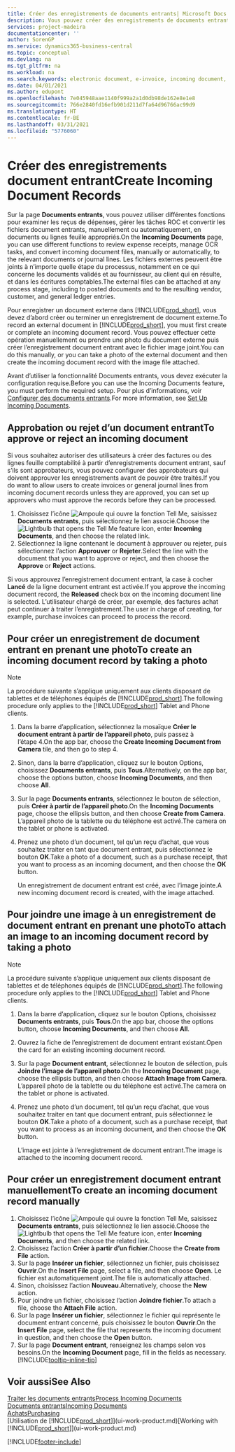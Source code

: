 ```yaml
---
title: Créer des enregistrements de documents entrants| Microsoft Docs
description: Vous pouvez créer des enregistrements de documents entrants, tels que des factures électroniques, et gérer des tâches OCR, du commerce électronique, et de l’échange de documents.
services: project-madeira
documentationcenter: ''
author: SorenGP
ms.service: dynamics365-business-central
ms.topic: conceptual
ms.devlang: na
ms.tgt_pltfrm: na
ms.workload: na
ms.search.keywords: electronic document, e-invoice, incoming document, OCR, ecommerce, document exchange, import invoice
ms.date: 04/01/2021
ms.author: edupont
ms.openlocfilehash: 7e045948aae1140f999a2a1d0db98de162e8e1e8
ms.sourcegitcommit: 766e2840fd16efb901d211d7fa64d96766ac99d9
ms.translationtype: HT
ms.contentlocale: fr-BE
ms.lasthandoff: 03/31/2021
ms.locfileid: "5776060"
---
```

# <a name="create-incoming-document-records"></a><span data-ttu-id="48f7c-103">Créer des enregistrements document entrant</span><span class="sxs-lookup"><span data-stu-id="48f7c-103">Create Incoming Document Records</span></span>
<span data-ttu-id="48f7c-104">Sur la page **Documents entrants**, vous pouvez utiliser différentes fonctions pour examiner les reçus de dépenses, gérer les tâches ROC et convertir les fichiers document entrants, manuellement ou automatiquement, en documents ou lignes feuille appropriés.</span><span class="sxs-lookup"><span data-stu-id="48f7c-104">On the **Incoming Documents** page, you can use different functions to review expense receipts, manage OCR tasks, and convert incoming document files, manually or automatically, to the relevant documents or journal lines.</span></span> <span data-ttu-id="48f7c-105">Les fichiers externes peuvent être joints à n’importe quelle étape du processus, notamment en ce qui concerne les documents validés et au fournisseur, au client qui en résulte, et dans les écritures comptables.</span><span class="sxs-lookup"><span data-stu-id="48f7c-105">The external files can be attached at any process stage, including to posted documents and to the resulting vendor, customer, and general ledger entries.</span></span>

<span data-ttu-id="48f7c-106">Pour enregistrer un document externe dans [!INCLUDE[prod_short](includes/prod_short.md)], vous devez d’abord créer ou terminer un enregistrement de document externe.</span><span class="sxs-lookup"><span data-stu-id="48f7c-106">To record an external document in [!INCLUDE[prod_short](includes/prod_short.md)], you must first create or complete an incoming document record.</span></span> <span data-ttu-id="48f7c-107">Vous pouvez effectuer cette opération manuellement ou prendre une photo du document externe puis créer l’enregistrement document entrant avec le fichier image joint.</span><span class="sxs-lookup"><span data-stu-id="48f7c-107">You can do this manually, or you can take a photo of the external document and then create the incoming document record with the image file attached.</span></span>

<span data-ttu-id="48f7c-108">Avant d’utiliser la fonctionnalité Documents entrants, vous devez exécuter la configuration requise.</span><span class="sxs-lookup"><span data-stu-id="48f7c-108">Before you can use the Incoming Documents feature, you must perform the required setup.</span></span> <span data-ttu-id="48f7c-109">Pour plus d’informations, voir [Configurer des documents entrants](across-how-setup-income-documents.md).</span><span class="sxs-lookup"><span data-stu-id="48f7c-109">For more information, see [Set Up Incoming Documents](across-how-setup-income-documents.md).</span></span>

## <a name="to-approve-or-reject-an-incoming-document"></a><span data-ttu-id="48f7c-110">Approbation ou rejet d’un document entrant</span><span class="sxs-lookup"><span data-stu-id="48f7c-110">To approve or reject an incoming document</span></span>
<span data-ttu-id="48f7c-111">Si vous souhaitez autoriser des utilisateurs à créer des factures ou des lignes feuille comptabilité à partir d’enregistrements document entrant, sauf s’ils sont approbateurs, vous pouvez configurer des approbateurs qui doivent approuver les enregistrements avant de pouvoir être traités.</span><span class="sxs-lookup"><span data-stu-id="48f7c-111">If you do want to allow users to create invoices or general journal lines from incoming document records unless they are approved, you can set up approvers who must approve the records before they can be processed.</span></span>

1. <span data-ttu-id="48f7c-112">Choisissez l’icône ![Ampoule qui ouvre la fonction Tell Me](media/ui-search/search_small.png "Dites-moi ce que vous voulez faire"), saisissez **Documents entrants**, puis sélectionnez le lien associé.</span><span class="sxs-lookup"><span data-stu-id="48f7c-112">Choose the ![Lightbulb that opens the Tell Me feature](media/ui-search/search_small.png "Tell me what you want to do") icon, enter **Incoming Documents**, and then choose the related link.</span></span>
2. <span data-ttu-id="48f7c-113">Sélectionnez la ligne contenant le document à approuver ou rejeter, puis sélectionnez l’action **Approuver** or **Rejeter**.</span><span class="sxs-lookup"><span data-stu-id="48f7c-113">Select the line with the document that you want to approve or reject, and then choose the **Approve** or **Reject** actions.</span></span>

<span data-ttu-id="48f7c-114">Si vous approuvez l’enregistrement document entrant, la case à cocher **Lancé** de la ligne document entrant est activée.</span><span class="sxs-lookup"><span data-stu-id="48f7c-114">If you approve the incoming document record, the **Released** check box on the incoming document line is selected.</span></span> <span data-ttu-id="48f7c-115">L’utilisateur chargé de créer, par exemple, des factures achat peut continuer à traiter l’enregistrement.</span><span class="sxs-lookup"><span data-stu-id="48f7c-115">The user in charge of creating, for example, purchase invoices can proceed to process the record.</span></span>

## <a name="to-create-an-incoming-document-record-by-taking-a-photo"></a><span data-ttu-id="48f7c-116">Pour créer un enregistrement de document entrant en prenant une photo</span><span class="sxs-lookup"><span data-stu-id="48f7c-116">To create an incoming document record by taking a photo</span></span>
> [!NOTE]  
>   <span data-ttu-id="48f7c-117">La procédure suivante s’applique uniquement aux clients disposant de tablettes et de téléphones équipés de [!INCLUDE[prod_short](includes/prod_short.md)].</span><span class="sxs-lookup"><span data-stu-id="48f7c-117">The following procedure only applies to the [!INCLUDE[prod_short](includes/prod_short.md)] Tablet and Phone clients.</span></span>

1. <span data-ttu-id="48f7c-118">Dans la barre d’application, sélectionnez la mosaïque **Créer le document entrant à partir de l’appareil photo**, puis passez à l’étape 4.</span><span class="sxs-lookup"><span data-stu-id="48f7c-118">On the app bar, choose the **Create Incoming Document from Camera** tile, and then go to step 4.</span></span>
2. <span data-ttu-id="48f7c-119">Sinon, dans la barre d’application, cliquez sur le bouton Options, choisissez **Documents entrants**, puis **Tous**.</span><span class="sxs-lookup"><span data-stu-id="48f7c-119">Alternatively, on the app bar, choose the options button, choose **Incoming Documents**, and then choose **All**.</span></span>
3. <span data-ttu-id="48f7c-120">Sur la page **Documents entrants**, sélectionnez le bouton de sélection, puis **Créer à partir de l’appareil photo**.</span><span class="sxs-lookup"><span data-stu-id="48f7c-120">On the **Incoming Documents** page, choose the ellipsis button, and then choose **Create from Camera**.</span></span> <span data-ttu-id="48f7c-121">L’appareil photo de la tablette ou du téléphone est activé.</span><span class="sxs-lookup"><span data-stu-id="48f7c-121">The camera on the tablet or phone is activated.</span></span>
4. <span data-ttu-id="48f7c-122">Prenez une photo d’un document, tel qu’un reçu d’achat, que vous souhaitez traiter en tant que document entrant, puis sélectionnez le bouton **OK**.</span><span class="sxs-lookup"><span data-stu-id="48f7c-122">Take a photo of a document, such as a purchase receipt, that you want to process as an incoming document, and then choose the **OK** button.</span></span>

    <span data-ttu-id="48f7c-123">Un enregistrement de document entrant est créé, avec l’image jointe.</span><span class="sxs-lookup"><span data-stu-id="48f7c-123">A new incoming document record is created, with the image attached.</span></span>

## <a name="to-attach-an-image-to-an-incoming-document-record-by-taking-a-photo"></a><span data-ttu-id="48f7c-124">Pour joindre une image à un enregistrement de document entrant en prenant une photo</span><span class="sxs-lookup"><span data-stu-id="48f7c-124">To attach an image to an incoming document record by taking a photo</span></span>
> [!NOTE]  
>   <span data-ttu-id="48f7c-125">La procédure suivante s’applique uniquement aux clients disposant de tablettes et de téléphones équipés de [!INCLUDE[prod_short](includes/prod_short.md)].</span><span class="sxs-lookup"><span data-stu-id="48f7c-125">The following procedure only applies to the [!INCLUDE[prod_short](includes/prod_short.md)] Tablet and Phone clients.</span></span>

1. <span data-ttu-id="48f7c-126">Dans la barre d’application, cliquez sur le bouton Options, choisissez **Documents entrants**, puis **Tous**.</span><span class="sxs-lookup"><span data-stu-id="48f7c-126">On the app bar, choose the options button, choose **Incoming Documents**, and then choose **All**.</span></span>
2. <span data-ttu-id="48f7c-127">Ouvrez la fiche de l’enregistrement de document entrant existant.</span><span class="sxs-lookup"><span data-stu-id="48f7c-127">Open the card for an existing incoming document record.</span></span>
3. <span data-ttu-id="48f7c-128">Sur la page **Document entrant**, sélectionnez le bouton de sélection, puis **Joindre l’image de l’appareil photo**.</span><span class="sxs-lookup"><span data-stu-id="48f7c-128">On the **Incoming Document** page, choose the ellipsis button, and then choose **Attach Image from Camera**.</span></span> <span data-ttu-id="48f7c-129">L’appareil photo de la tablette ou du téléphone est activé.</span><span class="sxs-lookup"><span data-stu-id="48f7c-129">The camera on the tablet or phone is activated.</span></span>
4. <span data-ttu-id="48f7c-130">Prenez une photo d’un document, tel qu’un reçu d’achat, que vous souhaitez traiter en tant que document entrant, puis sélectionnez le bouton **OK**.</span><span class="sxs-lookup"><span data-stu-id="48f7c-130">Take a photo of a document, such as a purchase receipt, that you want to process as an incoming document, and then choose the **OK** button.</span></span>

    <span data-ttu-id="48f7c-131">L’image est jointe à l’enregistrement de document entrant.</span><span class="sxs-lookup"><span data-stu-id="48f7c-131">The image is attached to the incoming document record.</span></span>

## <a name="to-create-an-incoming-document-record-manually"></a><span data-ttu-id="48f7c-132">Pour créer un enregistrement document entrant manuellement</span><span class="sxs-lookup"><span data-stu-id="48f7c-132">To create an incoming document record manually</span></span>
1. <span data-ttu-id="48f7c-133">Choisissez l’icône ![Ampoule qui ouvre la fonction Tell Me](media/ui-search/search_small.png "Dites-moi ce que vous voulez faire"), saisissez **Documents entrants**, puis sélectionnez le lien associé.</span><span class="sxs-lookup"><span data-stu-id="48f7c-133">Choose the ![Lightbulb that opens the Tell Me feature](media/ui-search/search_small.png "Tell me what you want to do") icon, enter **Incoming Documents**, and then choose the related link.</span></span>
2. <span data-ttu-id="48f7c-134">Choisissez l’action **Créer à partir d’un fichier**.</span><span class="sxs-lookup"><span data-stu-id="48f7c-134">Choose the **Create from File** action.</span></span>  
3. <span data-ttu-id="48f7c-135">Sur la page **Insérer un fichier**, sélectionnez un fichier, puis choisissez **Ouvrir**.</span><span class="sxs-lookup"><span data-stu-id="48f7c-135">On the **Insert File** page, select a file, and then choose **Open**.</span></span> <span data-ttu-id="48f7c-136">Le fichier est automatiquement joint.</span><span class="sxs-lookup"><span data-stu-id="48f7c-136">The file is automatically attached.</span></span>
4. <span data-ttu-id="48f7c-137">Sinon, choisissez l’action **Nouveau**.</span><span class="sxs-lookup"><span data-stu-id="48f7c-137">Alternatively, choose the **New** action.</span></span>
5. <span data-ttu-id="48f7c-138">Pour joindre un fichier, choisissez l’action **Joindre fichier**.</span><span class="sxs-lookup"><span data-stu-id="48f7c-138">To attach a file, choose the **Attach File** action.</span></span>
6. <span data-ttu-id="48f7c-139">Sur la page **Insérer un fichier**, sélectionnez le fichier qui représente le document entrant concerné, puis choisissez le bouton **Ouvrir**.</span><span class="sxs-lookup"><span data-stu-id="48f7c-139">On the **Insert File** page, select the file that represents the incoming document in question, and then choose the **Open** button.</span></span>
7. <span data-ttu-id="48f7c-140">Sur la page **Document entrant**, renseignez les champs selon vos besoins.</span><span class="sxs-lookup"><span data-stu-id="48f7c-140">On the **Incoming Document** page, fill in the fields as necessary.</span></span> [!INCLUDE[tooltip-inline-tip](includes/tooltip-inline-tip_md.md)]

## <a name="see-also"></a><span data-ttu-id="48f7c-141">Voir aussi</span><span class="sxs-lookup"><span data-stu-id="48f7c-141">See Also</span></span>
[<span data-ttu-id="48f7c-142">Traiter les documents entrants</span><span class="sxs-lookup"><span data-stu-id="48f7c-142">Process Incoming Documents</span></span>](across-process-income-documents.md)  
[<span data-ttu-id="48f7c-143">Documents entrants</span><span class="sxs-lookup"><span data-stu-id="48f7c-143">Incoming Documents</span></span>](across-income-documents.md)  
[<span data-ttu-id="48f7c-144">Achats</span><span class="sxs-lookup"><span data-stu-id="48f7c-144">Purchasing</span></span>](purchasing-manage-purchasing.md)  
<span data-ttu-id="48f7c-145">[Utilisation de [!INCLUDE[prod_short](includes/prod_short.md)]](ui-work-product.md)</span><span class="sxs-lookup"><span data-stu-id="48f7c-145">[Working with [!INCLUDE[prod_short](includes/prod_short.md)]](ui-work-product.md)</span></span>


[!INCLUDE[footer-include](includes/footer-banner.md)]
